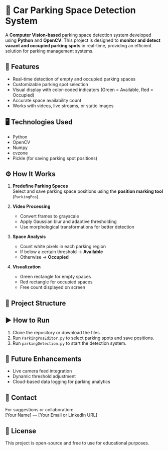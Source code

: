 # 🚗 Car Parking Space Detection System

A **Computer Vision-based** parking space detection system developed using **Python** and **OpenCV**. This project is designed to **monitor and detect vacant and occupied parking spots** in real-time, providing an efficient solution for parking management systems.

## 📌 Features

- Real-time detection of empty and occupied parking spaces
- Customizable parking spot selection
- Visual display with color-coded indicators (Green = Available, Red = Occupied)
- Accurate space availability count
- Works with videos, live streams, or static images

## 🖥️ Technologies Used

- Python
- OpenCV
- Numpy
- cvzone
- Pickle (for saving parking spot positions)

## ⚙️ How It Works

1. **Predefine Parking Spaces**  
   Select and save parking space positions using the **position marking tool** (`ParkingPos`).

2. **Video Processing**  
   - Convert frames to grayscale  
   - Apply Gaussian blur and adaptive thresholding  
   - Use morphological transformations for better detection

3. **Space Analysis**  
   - Count white pixels in each parking region  
   - If below a certain threshold → **Available**  
   - Otherwise → **Occupied**

4. **Visualization**  
   - Green rectangle for empty spaces  
   - Red rectangle for occupied spaces  
   - Free count displayed on screen

## 📂 Project Structure


## ▶️ How to Run

1. Clone the repository or download the files.
2. Run `ParkingPosEditor.py` to select parking spots and save positions.
3. Run `parkingDetection.py` to start the detection system.

## 📌 Future Enhancements

- Live camera feed integration
- Dynamic threshold adjustment
- Cloud-based data logging for parking analytics

## 📧 Contact

For suggestions or collaboration:  
[Your Name] — [Your Email or LinkedIn URL]

## 📃 License

This project is open-source and free to use for educational purposes.
